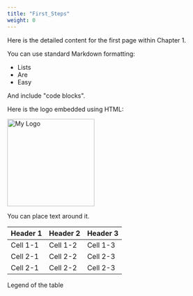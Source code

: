 ```yaml
---
title: "First_Steps"
weight: 0
---
```

Here is the detailed content for the first page within Chapter 1.

You can use standard Markdown formatting:

* Lists
* Are
* Easy

And include "code blocks".

Here is the logo embedded using HTML:

<img src="../../images/gong logo.svg" alt="My Logo" style="height: 200px; width: auto;">

You can place text around it.

| Header 1 | Header 2 | Header 3 |
| -------- | -------- | -------- |
| Cell 1-1 | Cell 1-2 | Cell 1-3 |
| Cell 2-1 | Cell 2-2 | Cell 2-3 |
| Cell 2-1 | Cell 2-2 | Cell 2-3 |

Legend of the table
